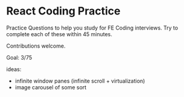 # React Coding Practice

Practice Questions to help you study for FE Coding interviews. Try to complete each of these within 45 minutes.

Contributions welcome.

Goal: 3/75

ideas:

- infinite window panes (infinite scroll + virtualization)
- image carousel of some sort
